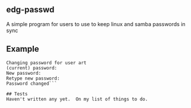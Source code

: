 ## edg-passwd
A simple program for users to use to keep linux and samba passwords in sync

## Example
```$ ./edg-passwd 
Changing password for user art
(current) password: 
New password: 
Retype new password: 
Password changed```

## Tests
Haven't written any yet.  On my list of things to do.

